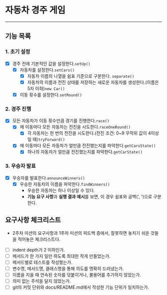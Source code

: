 # 자동차 경주 게임

---
## 기능 목록
### 1. 초기 설정
- [x] 경주 전에 기본적인 값을 설정한다.```setUp()```
  - [x] 자동차를 설정한다.```setCars()```
    - [x] 자동차 이름의 나열을 쉼표 기준으로 구분한다. ```separate()```
    - [x] 자동차의 이름과 전진 상태를 저장하는 새로운 자동차를 생성한다.(이름은 5자 이하)```new Car()```
  - [x] 이동 횟수를 설정한다.```setRound()```

### 2. 경주 진행
- [x] 모든 자동차가 이동 횟수만큼 경기를 진행한다.```race()```
  - [x] 매 이동마다 모든 자동차는 전진을 시도한다.```raceOneRound()```
    - [x] 각 자동차는 한 번의 전진을 시도한다.(전진 조건: 0~9 무작위 값이 4이상일 때)```tryForward()```
  - [x] 매 이동마다 모든 자동차가 얼만큼 전진했는지를 파악한다.```getCarsState()```
    - [x] 하나의 자동차가 얼만큼 전진했는지를 파악한다.```getCarState()```

### 3. 우승자 발표
- [x] 우승자를 발표한다.```announceWinners()```
  - [x] 우승한 자동차의 이름을 파악한다.```findWinners()```
    - 우승한 자동차는 하나 이상일 수 있다.
    - **기능 요구 사항**과 **실행 결과 예시**를 보면, 이 경우 쉼표와 공백(', ')으로 구분한다.


## 요구사항 체크리스트
- 2주차 미션의 요구사항과 1주차 미션의 피드백 증에서, 잘못하면 놓치기 쉬운 것들을 적어놓은 체크리스트다.
- [ ] indent depth가 2 이하인가.
- [ ] 메서드가 한 가지 일만 하도록 최대한 작게 만들었는가.
- [ ] 메서드별로 테스트를 작성했는가.
- [ ] 변수명, 메서드명, 클래스명을 통해 의도를 명확히 드러냈는가.
- [ ] 이름을 지을 때 연속된 숫자를 덧붙이거나, 불용어를 추가하지 않았는가.
- [ ] 의미 없는 주석을 달지 않았는가.
- [ ] git의 커밋 단위와 docs/README.md에서 작성한 기능 단위가 일치하는가.